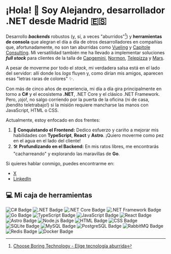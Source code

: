 # ¡Hola! 👋 Soy Alejandro, desarrollador .NET desde Madrid 🇪🇸

Desarrollo _**backends**_ robustos (y, sí, a veces "aburridos"[^1]) y **herramientas de consola** que alegran el día a día de otros desarrolladores en compañías que, afortunadamente, no son tan aburridas como [Vueling](https://www.vueling.com) y [Capitole Consulting](https://capitole-consulting.com). Mi versatilidad también me ha llevado a implementar soluciones _**full stack**_ para clientes de la talla de [Capgemini](https://www.capgemini.com), [Normon](https://www.normon.com), [Telepizza](https://www.telepizza.es) y [Mars](https://www.mars.com).

A pesar de moverme por todo el _stack_, mi verdadera salsa está en el lado del servidor: allí donde los _logs_ fluyen y, como dirían mis amigos, aparecen esas "letras raras de colores" ✨.

Con más de cinco años de experiencia, mi día a día gira principalmente en torno a **C#** y el ecosistema **.NET**, .NET Core y el clásico .NET Framework. Pero, ¡ojo!, no salgo corriendo por la puerta de la oficina (ni de casa, ¡bendito teletrabajo!) si la misión requiere mancharse las manos con JavaScript, HTML o CSS.

Actualmente, estoy enfocado en dos frentes:

1. 🚀 **Conquistando el Frontend:** Dedico esfuerzo y cariño a mejorar mis habilidades con **TypeScript**, **React** y **Astro**. ¡Quiero moverme como pez en el agua en el lado del cliente!
2. 🛠️ **Profundizando en el Backend:** En mis ratos libres, me encontrarás "cacharreando" y explorando las maravillas de **Go**.

Si quieres hablar conmigo, puedes encontrarme en:

- [X](https://x.com/aaesalamanca)
- [LinkedIn](https://www.linkedin.com/in/aaesalamanca/)

## 💻 Mi caja de herramientas

![C# Badge](https://img.shields.io/badge/C%23-%23512BD4?logo=dotnet)
![.NET Badge](https://img.shields.io/badge/.NET-%23512BD4?logo=dotnet)
![.NET Core Badge](https://img.shields.io/badge/.NET_Core-%23512BD4?logo=dotnet)
![.NET Framework Badge](https://img.shields.io/badge/.NET_Framework-%23512BD4?logo=dotnet)
![Go Badge](https://img.shields.io/badge/Go-%2300ADD8?logo=go&logoColor=white)
![TypeScript Badge](https://img.shields.io/badge/TypeScript-%233178C6?logo=typescript&logoColor=white)
![JavaScript Badge](https://img.shields.io/badge/JavaScript-%23F7DF1E?logo=javascript&logoColor=white)
![React Badge](https://img.shields.io/badge/React-%2361DAFB?logo=react&logoColor=white)
![Astro Badge](https://img.shields.io/badge/Astro-%23BC52EE?logo=astro&logoColor=white)
![Node.js Badge](https://img.shields.io/badge/Node.js-%235FA04E?logo=nodedotjs&logoColor=white)
![HTML Badge](https://img.shields.io/badge/HTML-%23E34F26?logo=html5&logoColor=white)
![CSS Badge](https://img.shields.io/badge/CSS-%23663399?logo=css)
![SQLite Badge](https://img.shields.io/badge/SQLite-%23003B57?logo=sqlite)
![MySQL Badge](https://img.shields.io/badge/MySQL-%234479A1?logo=mysql&logoColor=white)
![PostgreSQL Badge](https://img.shields.io/badge/PostgreSQL-%234169E1?logo=postgresql&logoColor=white)
![RabbitMQ Badge](https://img.shields.io/badge/RabbitMQ-%23FF6600?logo=rabbitmq&logoColor=white)
![Redis Badge](https://img.shields.io/badge/Redis-%23FF4438?logo=redis&logoColor=white)
![Docker Badge](https://img.shields.io/badge/Docker-%232496ED?logo=docker&logoColor=white)

[^1]: [Choose Boring Technology - Elige tecnología aburrida](https://mcfunley.com/choose-boring-technology)
